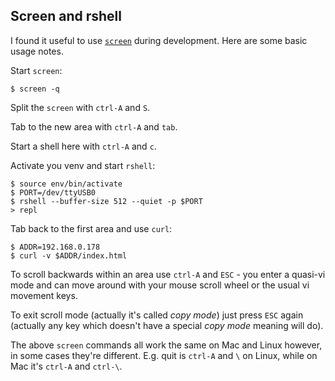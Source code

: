 Screen and rshell
-----------------

I found it useful to use [`screen`](https://www.gnu.org/software/screen/) during development. Here are some basic usage notes.

Start `screen`:

    $ screen -q

Split the `screen` with `ctrl-A` and `S`.

Tab to the new area with `ctrl-A` and `tab`.

Start a shell here with `ctrl-A` and `c`.

Activate you venv and start `rshell`:

    $ source env/bin/activate
    $ PORT=/dev/ttyUSB0
    $ rshell --buffer-size 512 --quiet -p $PORT
    > repl

Tab back to the first area and use `curl`:

    $ ADDR=192.168.0.178
    $ curl -v $ADDR/index.html

To scroll backwards within an area use `ctrl-A` and `ESC` - you enter a quasi-vi mode and can move around with your mouse scroll wheel or the usual vi movement keys.

To exit scroll mode (actually it's called _copy mode_) just press `ESC` again (actually any key which doesn't have a special _copy mode_ meaning will do).

The above `screen` commands all work the same on Mac and Linux however, in some cases they're different. E.g. quit is `ctrl-A` and `\` on Linux, while on Mac it's `ctrl-A` and `ctrl-\`.
